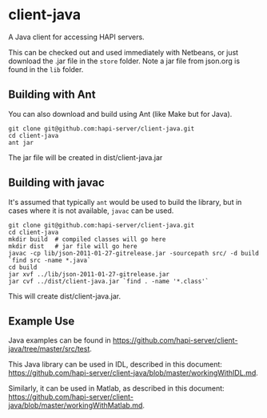 # client-java

A Java client for accessing HAPI servers.

This can be checked out and used immediately with Netbeans, or just download 
the .jar file in the `store` folder.  Note a jar file from json.org is found in the `lib` folder.

## Building with Ant

You can also download and build using Ant (like Make but for Java).  

~~~~~
git clone git@github.com:hapi-server/client-java.git
cd client-java
ant jar
~~~~~

The jar file will be created in dist/client-java.jar

## Building with javac

It's assumed that typically `ant` would be used to build the library, but in cases where it is not available, `javac` can be used.
~~~~~
git clone git@github.com:hapi-server/client-java.git
cd client-java
mkdir build  # compiled classes will go here
mkdir dist   # jar file will go here
javac -cp lib/json-2011-01-27-gitrelease.jar -sourcepath src/ -d build `find src -name *.java`
cd build
jar xvf ../lib/json-2011-01-27-gitrelease.jar
jar cvf ../dist/client-java.jar `find . -name '*.class'`
~~~~~
This will create dist/client-java.jar.

## Example Use
Java examples can be found in https://github.com/hapi-server/client-java/tree/master/src/test.

This Java library can be used in IDL, described in this document: https://github.com/hapi-server/client-java/blob/master/workingWithIDL.md.

Similarly, it can be used in Matlab, as described in this document: https://github.com/hapi-server/client-java/blob/master/workingWithMatlab.md.

